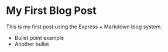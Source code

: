 # My First Blog Post

This is my first post using the Express + Markdown blog system.

- Bullet point example
- Another bullet
